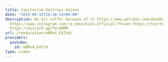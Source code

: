 ```yaml
---
title: Capitalism Destroys Unions
date: "2019-09-15T10:38:14+08:00"
description: We all suffer because of it https://www.patreon.com/deadheadanimation
  https://www.instagram.com/re_education.official/?hl=en https://twitter.com/professordarwin
  https://discord.gg/TVrdRMM
url: /reeducation/mBMv4_E4Tz0/
providers:
  youtube:
    id: mBMv4_E4Tz0
type: video
---
```


